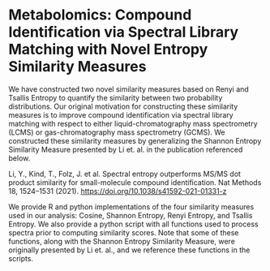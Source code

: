 # Metabolomics: Compound Identification via Spectral Library Matching with Novel Entropy Similarity Measures

We have constructed two novel similarity measures based on Renyi and Tsallis Entropy to quantify the similarity between two probability distributions. Our original motivation for constructing these similarity measures is to improve compound identification via spectral library matching with respect to either liquid-chromatography mass spectrometry (LCMS) or gas-chromatography mass spectrometry (GCMS). We constructed these similarity measures by generalizing the Shannon Entropy Similarity Measure presented by Li et. al. in the publication referenced below.

Li, Y., Kind, T., Folz, J. et al. Spectral entropy outperforms MS/MS dot product similarity for small-molecule compound identification. Nat Methods 18, 1524–1531 (2021). https://doi.org/10.1038/s41592-021-01331-z

We provide R and python implementations of the four similarity measures used in our analysis: Cosine, Shannon Entropy, Renyi Entropy, and Tsallis Entropy.
We also provide a python script with all functions used to process spectra prior to computing similarity scores. Note that some of these functions, along with the Shannon Entropy Similarity Measure, were originally presented by Li et. al., and we reference these functions in the scripts.

